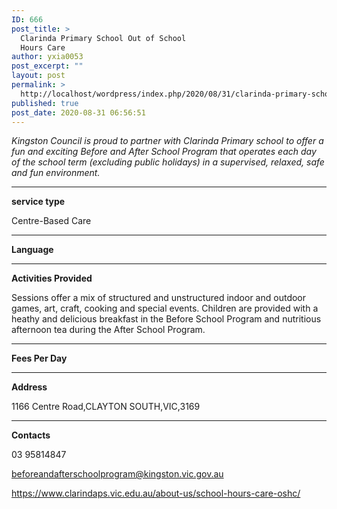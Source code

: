 ```yaml
---
ID: 666
post_title: >
  Clarinda Primary School Out of School
  Hours Care
author: yxia0053
post_excerpt: ""
layout: post
permalink: >
  http://localhost/wordpress/index.php/2020/08/31/clarinda-primary-school-out-of-school-hours-care/
published: true
post_date: 2020-08-31 06:56:51
---
```

<em>Kingston Council is proud to partner with Clarinda Primary school to offer a fun and exciting Before and After School Program that operates each day of the school term (excluding public holidays) in a supervised, relaxed, safe and fun environment.</em>

<!--more-->

<hr />

<strong>service type</strong>

Centre-Based Care

<hr />

<strong>Language</strong>



<hr />

<strong>Activities Provided</strong>

Sessions offer a mix of structured and unstructured indoor and outdoor games, art, craft, cooking and special events. Children are provided with a heathy and delicious breakfast in the Before School Program and nutritious afternoon tea during the After School Program.

<hr />

<strong>Fees Per Day</strong>



<hr />

<strong>Address</strong>

1166 Centre Road,CLAYTON SOUTH,VIC,3169

<hr />

<strong>Contacts</strong>

03 95814847

beforeandafterschoolprogram@kingston.vic.gov.au

https://www.clarindaps.vic.edu.au/about-us/school-hours-care-oshc/